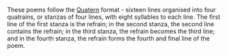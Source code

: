 These poems follow the [Quatern](https://en.wikipedia.org/wiki/Quaternion_(poetry)) format - sixteen lines organised into four quatrains, or stanzas of four lines, with eight syllables to each line. The first line of the first stanza is the refrain; in the second stanza, the second line contains the refrain; in the third stanza, the refrain becomes the third line; and in the fourth stanza, the refrain forms the fourth and final line of the poem.

